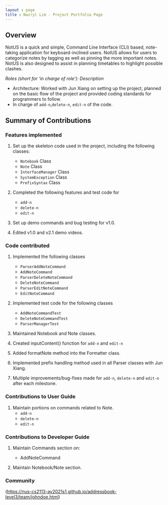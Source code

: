 ```yaml
---
layout : page
title : Nazryl Lim - Project Portfolio Page
---
```


## Overview
NotUS is a quick and simple, Command Line Interface (CLI) based, note-taking application for keyboard-inclined users. NotUS allows for users to categorize notes by tagging as well as pinning the more important notes. NotUS is also designed to assist in planning timetables to highlight possible clashes.

*Roles (short for ‘in charge of role’): Description*

- Architecture: Worked with Jun Xiang on setting up the project, planned on the basic flow of the project and provided coding standards for programmers to follow.
- In charge of `add-n`,`delete-n`, `edit-n` of the code.

## Summary of Contributions

### Features implemented

1. Set up the skeleton code used in the project, including the following classes:
    * `Notebook` Class
    * `Note` Class
    * `InterfaceManager` Class
    * `SystemException` Class
    * `PrefixSyntax` Class
    
1. Completed the following features and test code for
    * `add-n`
    * `delete-n`
    * `edit-n`
    
1. Set up demo commands and bug testing for v1.0.
1. Edited v1.0 and v2.1 demo videos.

### Code contributed

1. Implemented the following classes
    * `ParserAddNoteCommand`
    * `AddNoteCommand`
    * `ParserDeleteNoteCommand`
    * `DeleteNoteCommand`
    * `ParserEditNoteCommand`
    * `EditNoteCommand`
    
1. Implemented test code for the following classes
    * `AddNoteCommandTest`
    * `DeleteNoteCommandTest`
    * `ParserManagerTest`
    
1. Maintained Notebook and Note classes.
    
1. Created inputContent() function for `add-n` and `edit-n`

1. Added formatNote method into the Formatter class.
    
1. Implemented prefix handling method used in all Parser classes with Jun Xiang.

1. Multiple improvements/bug-fixes made for `add-n`, `delete-n` and `edit-n` after each milestone.

### Contributions to User Guide

1. Maintain portions on commands related to Note.
    * `add-n`
    * `delete-n`
    * `edit-n`

### Contributions to Developer Guide

1. Maintain Commands section on:
    * AddNoteCommand
    
1. Maintain Notebook/Note section.

### Community
(https://nus-cs2113-ay2021s1.github.io/addressbook-level3/team/johndoe.html)
